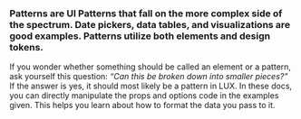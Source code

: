 ### Patterns are UI Patterns that fall on the more complex side of the spectrum. Date pickers, data tables, and visualizations are good examples. Patterns utilize both elements and design tokens.

If you wonder whether something should be called an element or a pattern, ask yourself this question: _“Can this be broken down into smaller pieces?”_ If the answer is yes, it should most likely be a pattern in LUX. In these docs, you can directly manipulate the props and options code in the examples given. This helps you learn about how to format the data you pass to it.
